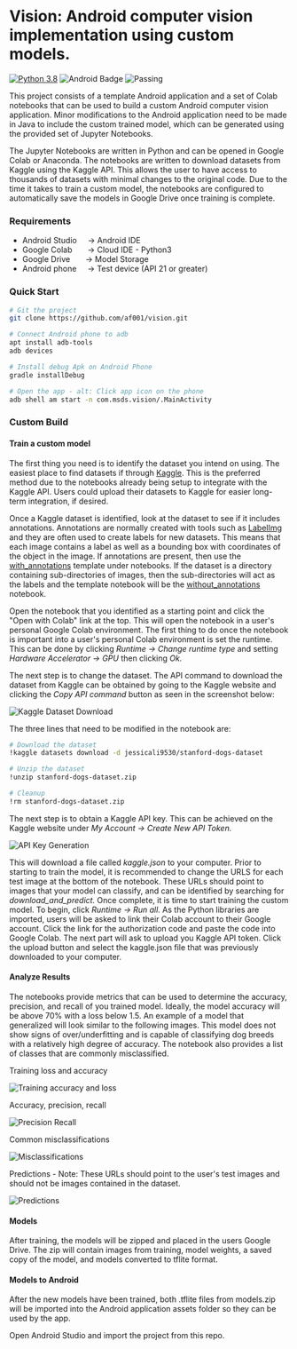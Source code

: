 # Vision: Android computer vision implementation using custom models. 
[![Python 3.8](https://img.shields.io/badge/python-3.8-blue.svg)](https://www.python.org/downloads/release/python-360/)
![Android Badge](https://img.shields.io/badge/Android%20API-29-blue)
![Passing](https://img.shields.io/badge/build-passing-green)

This project consists of a template Android application and a set of Colab notebooks that can be used to build a custom Android computer vision application. Minor modifications to the Android application need to be made in Java to include the custom trained model, which can be generated using the provided set of Jupyter Notebooks. 

The Jupyter Notebooks are written in Python and can be opened in Google Colab or Anaconda. The notebooks are written to download datasets from Kaggle using the Kaggle API. This allows the user to have access to thousands of datasets with minimal changes to the original code. Due to the time it takes to train a custom model, the notebooks are configured to automatically save the models in Google Drive once training is complete. 

### Requirements
* Android Studio &nbsp; &nbsp; -> Android IDE
* Google Colab &nbsp; &nbsp; &nbsp; -> Cloud IDE - Python3
* Google Drive &nbsp; &nbsp; &nbsp; -> Model Storage
* Android phone &nbsp; &nbsp; -> Test device (API 21 or greater)

### Quick Start

```bash
# Git the project
git clone https://github.com/af001/vision.git

# Connect Android phone to adb
apt install adb-tools
adb devices

# Install debug Apk on Android Phone
gradle installDebug

# Open the app - alt: Click app icon on the phone
adb shell am start -n com.msds.vision/.MainActivity
````

### Custom Build

#### Train a custom model
The first thing you need is to identify the dataset you intend on using. The easiest place to find datasets if through [Kaggle](https://www.kaggle.com). This is the preferred method due to the notebooks already being setup to integrate with the Kaggle API. Users could upload their datasets to Kaggle for easier long-term integration, if desired. 

Once a Kaggle dataset is identified, look at the dataset to see if it includes annotations. Annotations are normally created with tools such as [LabelImg](https://github.com/tzutalin/labelImg) and they are often used to create labels for new datasets. This means that each image contains a label as well as a bounding box with coordinates of the object in the image. If annotations are present, then use the [with_annotations](https://github.com/af001/vision/blob/master/notebooks/wit_annotations_dog-breeds.ipynb) template under notebooks. If the dataset is a directory containing sub-directories of images, then the sub-directories will act as the labels and the template notebook will be the [without_annotations](https://github.com/af001/vision/blob/master/notebooks/without_annotations_bird-species.ipynb) notebook. 

Open the notebook that you identified as a starting point and click the "Open with Colab" link at the top. This will open the notebook in a user's personal Google Colab environment. The first thing to do once the notebook is important into a user's personal Colab environment is set the runtime. This can be done by clicking *Runtime -> Change runtime type* and setting *Hardware Accelerator -> GPU* then clicking *Ok.*

The next step is to change the dataset. The API command to download the dataset from Kaggle can be obtained by going to the Kaggle website and clicking the *Copy API command* button as seen in the screenshot below:

![Kaggle Dataset Download](https://i.ibb.co/hBRBrR0/Screen-Shot-2020-05-27-at-11-27-36-AM.png)

The three lines that need to be modified in the notebook are:
```bash
# Download the dataset
!kaggle datasets download -d jessicali9530/stanford-dogs-dataset

# Unzip the dataset
!unzip stanford-dogs-dataset.zip

# Cleanup
!rm stanford-dogs-dataset.zip
```
The next step is to obtain a Kaggle API key. This can be achieved on the Kaggle website under *My Account -> Create New API Token.*

![API Key Generation](https://i.ibb.co/1zd4qVK/Screen-Shot-2020-05-27-at-11-43-45-AM.png)

This will download a file called *kaggle.json* to your computer. Prior to starting to train the model, it is recommended to change the URLS for each test image at the bottom of the notebook. These URLs should point to images that your model can classify, and can be identified by searching for *download_and_predict.* Once complete, it is time to start training the custom model. To begin, click *Runtime -> Run all.* As the Python libraries are imported, users will be asked to link their Colab account to their Google account. Click the link for the authorization code and paste the code into Google Colab. The next part will ask to upload you Kaggle API token. Click the upload button and select the kaggle.json file that was previously downloaded to your computer. 

#### Analyze Results
The notebooks provide metrics that can be used to determine the accuracy, precision, and recall of you trained model. Ideally, the model accuracy will be above 70% with a loss below 1.5. An example of a model that generalized will look similar to the following images. This model does not show signs of over/underfitting and is capable of classifying dog breeds with a relatively high degree of accuracy. The notebook also provides a list of classes that are commonly misclassified.

Training loss and accuracy

![Training accuracy and loss](https://i.ibb.co/0jKhdf4/training.png)

Accuracy, precision, recall

![Precision Recall](https://i.ibb.co/h2QQvw4/Screen-Shot-2020-05-27-at-11-58-32-AM.png)

Common misclassifications

![Misclassifications](https://i.ibb.co/fC2Dfd9/Screen-Shot-2020-05-27-at-11-58-51-AM.png)

Predictions - Note: These URLs should point to the user's test images and should not be images contained in the dataset. 

![Predictions](https://i.ibb.co/p0FG2PT/Screen-Shot-2020-05-27-at-11-59-04-AM.png)

#### Models
After training, the models will be zipped and placed in the users Google Drive. The zip will contain images from training, model weights, a saved copy of the model, and models converted to tflite format. 

#### Models to Android
After the new models have been trained, both .tflite files from models.zip will be imported into the Android application assets folder so they can be used by the app. 

Open Android Studio and import the project from this repo. 

